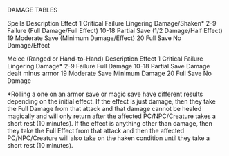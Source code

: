 DAMAGE TABLES

Spells  Description         Effect
1       Critical Failure    Lingering Damage/Shaken*
2-9     Failure             (Full Damage/Full Effect)
10-18   Partial Save        (1/2 Damage/Half Effect)
19      Moderate Save       (Minimum Damage/Effect)
20      Full Save           No Damage/Effect

Melee (Ranged or Hand-to-Hand)  Description         Effect
1                               Critical Failure    Lingering Damage*
2-9                             Failure             Full Damage
10-18                           Partial Save        Damage dealt minus armor
19                              Moderate Save       Minimum Damage
20                              Full Save           No Damage

*Rolling a one on an armor save or magic save have different results depending on the initial effect. If the effect is just damage, then they take the Full Damage from that attack and that damage cannot be healed magically and will only return after the affected PC/NPC/Creature takes a short rest (10 minutes). If the effect is anything other than damage, then they take the Full Effect from that attack and then the affected PC/NPC/Creature will also take on the haken condition until they take a short rest (10 minutes).
